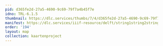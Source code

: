 ```yaml
---
pid: d365fe2d-27a5-4690-9c69-79f7a4b45f7e
idno: TRL-6.1.5
thumbnail: https://dlc.services/thumbs/7/4/d365fe2d-27a5-4690-9c69-79f7a4b45f7e/full/400,339/0/default.jpg
manifest: https://dlc.services/iiif-resource/delft/string1string2string3/kaartenproject-2007/TRL-6.1.5
order: '194'
layout: map
collection: kaartenproject
---
```

